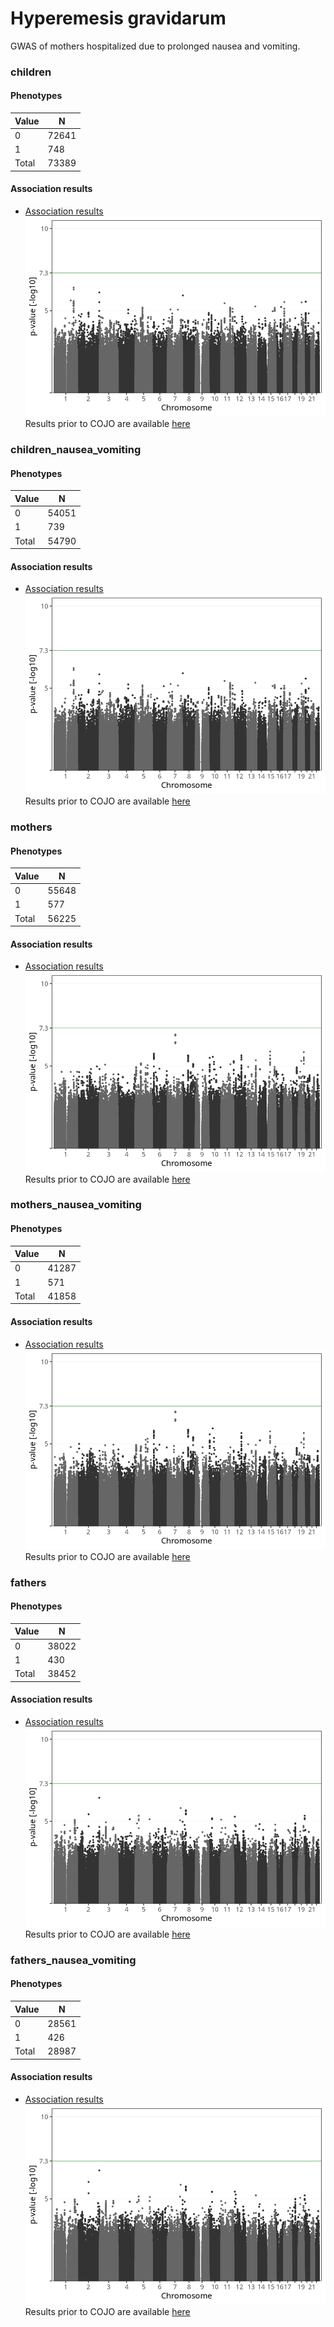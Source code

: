 # Hyperemesis gravidarum
GWAS of mothers hospitalized due to prolonged nausea and vomiting.

### children

#### Phenotypes
| Value | N |
| ----- | - |
| 0 | 72641 |
| 1 | 748 |
| Total | 73389 |

#### Association results
- [Association results](regenie/pop_children_pheno_hyperemesis_gravidarum/pop_children_pheno_hyperemesis_gravidarum.md)
![](regenie/pop_children_pheno_hyperemesis_gravidarum/figures/pop_children_pheno_hyperemesis_gravidarum_mh.png)
Results prior to COJO are available [here](regenie_no_cojo/pop_children_pheno_hyperemesis_gravidarum/pop_children_pheno_hyperemesis_gravidarum.md)

### children_nausea_vomiting

#### Phenotypes
| Value | N |
| ----- | - |
| 0 | 54051 |
| 1 | 739 |
| Total | 54790 |

#### Association results
- [Association results](regenie/pop_children_nausea_vomiting_pheno_hyperemesis_gravidarum/pop_children_nausea_vomiting_pheno_hyperemesis_gravidarum.md)
![](regenie/pop_children_nausea_vomiting_pheno_hyperemesis_gravidarum/figures/pop_children_nausea_vomiting_pheno_hyperemesis_gravidarum_mh.png)
Results prior to COJO are available [here](regenie_no_cojo/pop_children_nausea_vomiting_pheno_hyperemesis_gravidarum/pop_children_nausea_vomiting_pheno_hyperemesis_gravidarum.md)

### mothers

#### Phenotypes
| Value | N |
| ----- | - |
| 0 | 55648 |
| 1 | 577 |
| Total | 56225 |

#### Association results
- [Association results](regenie/pop_mothers_pheno_hyperemesis_gravidarum/pop_mothers_pheno_hyperemesis_gravidarum.md)
![](regenie/pop_mothers_pheno_hyperemesis_gravidarum/figures/pop_mothers_pheno_hyperemesis_gravidarum_mh.png)
Results prior to COJO are available [here](regenie_no_cojo/pop_mothers_pheno_hyperemesis_gravidarum/pop_mothers_pheno_hyperemesis_gravidarum.md)

### mothers_nausea_vomiting

#### Phenotypes
| Value | N |
| ----- | - |
| 0 | 41287 |
| 1 | 571 |
| Total | 41858 |

#### Association results
- [Association results](regenie/pop_mothers_nausea_vomiting_pheno_hyperemesis_gravidarum/pop_mothers_nausea_vomiting_pheno_hyperemesis_gravidarum.md)
![](regenie/pop_mothers_nausea_vomiting_pheno_hyperemesis_gravidarum/figures/pop_mothers_nausea_vomiting_pheno_hyperemesis_gravidarum_mh.png)
Results prior to COJO are available [here](regenie_no_cojo/pop_mothers_nausea_vomiting_pheno_hyperemesis_gravidarum/pop_mothers_nausea_vomiting_pheno_hyperemesis_gravidarum.md)

### fathers

#### Phenotypes
| Value | N |
| ----- | - |
| 0 | 38022 |
| 1 | 430 |
| Total | 38452 |

#### Association results
- [Association results](regenie/pop_fathers_pheno_hyperemesis_gravidarum/pop_fathers_pheno_hyperemesis_gravidarum.md)
![](regenie/pop_fathers_pheno_hyperemesis_gravidarum/figures/pop_fathers_pheno_hyperemesis_gravidarum_mh.png)
Results prior to COJO are available [here](regenie_no_cojo/pop_fathers_pheno_hyperemesis_gravidarum/pop_fathers_pheno_hyperemesis_gravidarum.md)

### fathers_nausea_vomiting

#### Phenotypes
| Value | N |
| ----- | - |
| 0 | 28561 |
| 1 | 426 |
| Total | 28987 |

#### Association results
- [Association results](regenie/pop_fathers_nausea_vomiting_pheno_hyperemesis_gravidarum/pop_fathers_nausea_vomiting_pheno_hyperemesis_gravidarum.md)
![](regenie/pop_fathers_nausea_vomiting_pheno_hyperemesis_gravidarum/figures/pop_fathers_nausea_vomiting_pheno_hyperemesis_gravidarum_mh.png)
Results prior to COJO are available [here](regenie_no_cojo/pop_fathers_nausea_vomiting_pheno_hyperemesis_gravidarum/pop_fathers_nausea_vomiting_pheno_hyperemesis_gravidarum.md)

